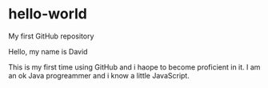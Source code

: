 # hello-world
My first GitHub repository


Hello, my name is David

This is my first time using GitHub and i haope to become proficient in it.
I am an ok Java progreammer and i know a little JavaScript.
